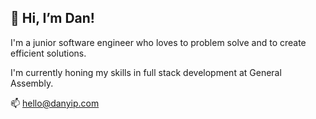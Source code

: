## 👋 Hi, I’m Dan!
I'm a junior software engineer who loves to problem solve and to create efficient solutions.

I'm currently honing my skills in full stack development at General Assembly.

📫 hello@danyip.com

<!---
danyip/danyip is a ✨ special ✨ repository because its `README.md` (this file) appears on your GitHub profile.
You can click the Preview link to take a look at your changes.
--->
